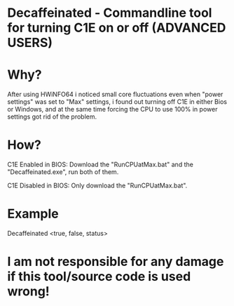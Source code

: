 # Decaffeinated - Commandline tool for turning C1E on or off (ADVANCED USERS)

# Why?

After using HWiNFO64 i noticed small core fluctuations even when "power settings" was set to "Max" settings, i found out turning off C1E in either Bios or Windows, and at the same time forcing the CPU to use 100% in power settings got rid of the problem.

# How?

C1E Enabled in BIOS: Download the "RunCPUatMax.bat" and the "Decaffeinated.exe", run both of them.

C1E Disabled in BIOS: Only download the "RunCPUatMax.bat".

# Example

Decaffeinated <true, false, status>

# I am not responsible for any damage if this tool/source code is used wrong!

